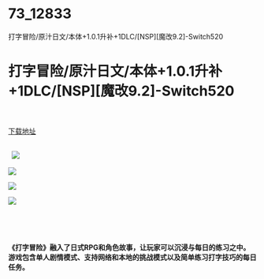 # 73_12833
打字冒险/原汁日文/本体+1.0.1升补+1DLC/[NSP][魔改9.2]-Switch520
# 打字冒险/原汁日文/本体+1.0.1升补+1DLC/[NSP][魔改9.2]-Switch520
 <br/></br>
[下载地址](https://www.switch520.cc/article/12833 "下载地址")
<br/></br>

<p><strong>&nbsp; <img src="https://www.switch520.cc/muke_img/upload_art_editor_20210424-1_ddc35a75a4d631acf3782769b43ec254.jpg"> </strong></p>
<p><strong><img src="https://www.switch520.cc/muke_img/upload_art_editor_20210424-1_4353e2846b4c2a88ff84fee4dc0ee131.jpg"></strong></p>
<p><strong><img src="https://www.switch520.cc/muke_img/upload_art_editor_20210424-1_d42dec2f4a6ef8d76c8aa19f0c4dbb7e.jpg"></strong></p>
<p><strong><img src="https://www.switch520.cc/muke_img/upload_art_editor_20210424-1_45a5cd190c68938ded0618e2257a4124.jpg"></strong></p>
<p><strong>&nbsp;</strong></p>
<p>&nbsp;</p>
<p><strong>《打字冒险》融入了日式RPG和角色故事，让玩家可以沉浸与每日的练习之中。游戏包含单人剧情模式、支持网络和本地的挑战模式以及简单练习打字技巧的每日任务。</strong></p>
<p>&nbsp;</p>
